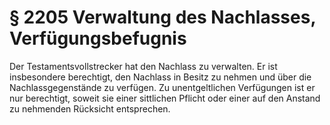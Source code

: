 # § 2205 Verwaltung des Nachlasses, Verfügungsbefugnis
Der Testamentsvollstrecker hat den Nachlass zu verwalten. Er ist insbesondere berechtigt, den Nachlass in Besitz zu nehmen und über die Nachlassgegenstände zu verfügen. Zu unentgeltlichen Verfügungen ist er nur berechtigt, soweit sie einer sittlichen Pflicht oder einer auf den Anstand zu nehmenden Rücksicht entsprechen.
